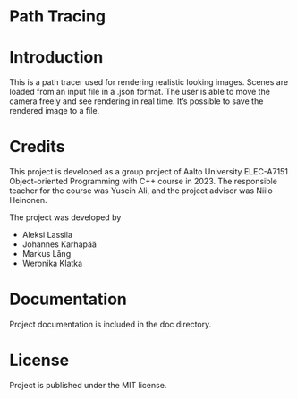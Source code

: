 # Path Tracing

# Introduction
This is a path tracer used for rendering realistic looking images. Scenes are loaded from an input file in a .json format. The user is able to move the camera freely and see rendering in real time. It’s possible to save the rendered image to a file.

# Credits
This project is developed as a group project of Aalto University ELEC-A7151 Object-oriented Programming with C++ course in 2023. The responsible teacher for the course was Yusein Ali, and the project advisor was Niilo Heinonen.

The project was developed by

- Aleksi Lassila
- Johannes Karhapää
- Markus Lång
- Weronika Klatka

# Documentation
Project documentation is included in the doc directory.

# License
Project is published under the MIT license.

